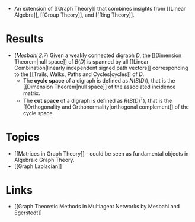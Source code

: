 * An extension of [[Graph Theory]] that combines insights from [[Linear Algebra]], [[Group Theory]], and [[Ring Theory]]. 

# Results
* (*Mesbahi 2.7*) Given a weakly connected digraph $D$, the [[Dimension Theorem|null space]] of $B(D)$ is spanned by all [[Linear Combination|linearly independent signed path vectors]] corresponding to the [[Trails, Walks, Paths and Cycles|cycles]] of $D$.
	* The **cycle space** of a digraph is defined as $N(B(D))$, that is the [[Dimension Theorem|null space]] of the associated incidence matrix.
	* The **cut space** of a digraph is defined as $R(B(D)^T)$, that is the [[Orthogonality and Orthonormality|orthogonal complement]] of the cycle space. 

# Topics
* [[Matrices in Graph Theory]] - could be seen as fundamental objects in Algebraic Graph Theory.
* [[Graph Laplacian]]

# Links
* [[Graph Theoretic Methods in Multiagent Networks by Mesbahi and Egerstedt]]